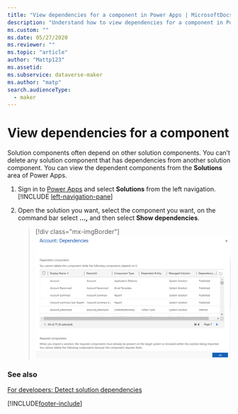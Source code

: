 ```yaml
---
title: "View dependencies for a component in Power Apps | MicrosoftDocs"
description: "Understand how to view dependencies for a component in Power Apps"
ms.custom: ""
ms.date: 05/27/2020
ms.reviewer: ""
ms.topic: "article"
author: "Mattp123"
ms.assetid: 
ms.subservice: dataverse-maker
ms.author: "matp"
search.audienceType: 
  - maker
---
```

# View dependencies for a component

Solution components often depend on other solution components. You can’t delete any solution component that has dependencies from another solution component. You can view the dependent components from the **Solutions** area of Power Apps.  

1. Sign in to [Power Apps](https://make.powerapps.com/?utm_source=padocs&utm_medium=linkinadoc&utm_campaign=referralsfromdoc) and select **Solutions** from the left navigation. [!INCLUDE [left-navigation-pane](../../includes/left-navigation-pane.md)]
2. Open the solution you want, select the component you want, on the command bar select **...,** and then select **Show dependencies**. 

   > [!div class="mx-imgBorder"] 
   > ![Component dependency for the account table.](media/component-dependencies-account.png)

### See also

[For developers: Detect solution dependencies](/power-platform/alm/solution-api#detect-solution-dependencies)

[!INCLUDE[footer-include](../../includes/footer-banner.md)]
